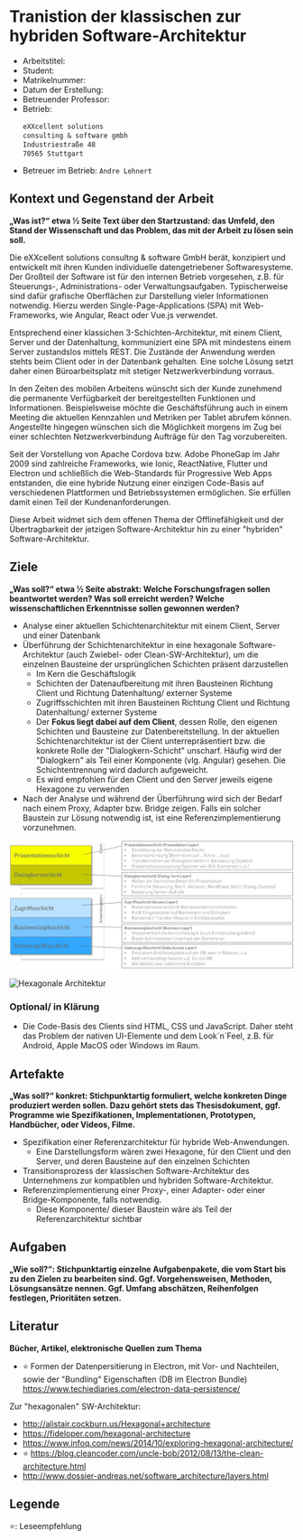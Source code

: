 # Tranistion der klassischen zur hybriden Software-Architektur

- Arbeitstitel: ``` ```
- Student: ``` ```
- Matrikelnummer: ``` ```
- Datum der Erstellung: ``` ```
- Betreuender Professor: ``` ```
- Betrieb: 
  ```
  eXXcellent solutions
  consulting & software gmbh
  Industriestraße 48
  70565 Stuttgart
  ```
- Betreuer im Betrieb: ```Andre Lehnert```

## Kontext und Gegenstand der Arbeit

__„Was ist?“ etwa ½ Seite Text über den Startzustand: das Umfeld, den Stand der Wissenschaft und das Problem, das mit der Arbeit zu lösen sein soll.__

Die eXXcellent solutions consultng & software GmbH berät, konzipiert und entwickelt mit ihren Kunden individuelle datengetriebener Softwaresysteme. Der Großteil der Software ist für den internen Betrieb vorgesehen, z.B. für Steuerungs-, Administrations- oder Verwaltungsaufgaben. Typischerweise sind dafür grafische Oberflächen zur Darstellung vieler Informationen notwendig. Hierzu werden Single-Page-Applications (SPA) mit Web-Frameworks, wie Angular, React oder Vue.js verwendet.

Entsprechend einer klassichen 3-Schichten-Architektur, mit einem Client, Server und der Datenhaltung, kommuniziert eine SPA mit mindestens einem Server zustandslos mittels REST. Die Zustände der Anwendung werden stehts beim Client oder in der Datenbank gehalten. Eine solche Lösung setzt daher einen Büroarbeitsplatz mit stetiger Netzwerkverbindung vorraus.

In den Zeiten des mobilen Arbeitens wünscht sich der Kunde zunehmend die permanente Verfügbarkeit der bereitgestellten Funktionen und Informationen. 
Beispielsweise möchte die Geschäftsführung auch in einem Meeting die aktuellen Kennzahlen und Metriken per Tablet abrufem können. Angestellte hingegen wünschen sich die Möglichkeit morgens im Zug bei einer schlechten Netzwerkverbindung Aufträge für den Tag vorzubereiten.

Seit der Vorstellung von Apache Cordova bzw. Adobe PhoneGap im Jahr 2009 sind zahlreiche Frameworks, wie Ionic, ReactNative, Flutter und Electron und schließlich die Web-Standards für Progressive Web Apps entstanden, die eine hybride Nutzung einer einzigen Code-Basis auf verschiedenen Plattformen und Betriebssystemen ermöglichen. Sie erfüllen damit einen Teil der Kundenanforderungen. 

Diese Arbeit widmet sich dem offenen Thema der Offlinefähigkeit und der Übertragbarkeit der jetzigen Software-Architektur hin zu einer "hybriden" Software-Architektur.

## Ziele

__„Was soll?“ etwa ½ Seite abstrakt: Welche Forschungsfragen sollen beantwortet werden? Was soll erreicht werden? Welche wissenschaftlichen Erkenntnisse sollen gewonnen werden?__

- Analyse einer aktuellen Schichtenarchitektur mit einem Client, Server und einer Datenbank
- Überführung der Schichtenarchitektur in eine hexagonale Software-Architektur (auch Zwiebel- oder Clean-SW-Architektur), um die einzelnen Bausteine der ursprünglichen Schichten präsent darzustellen
  - Im Kern die Geschäftslogik
  - Schichten der Datenaufbereitung mit ihren Bausteinen Richtung Client und Richtung Datenhaltung/ externer Systeme
  - Zugriffsschichten mit ihren Bausteinen Richtung Client und Richtung Datenhaltung/ externer Systeme
  - Der **Fokus liegt dabei auf dem Client**, dessen Rolle, den eigenen Schichten und Bausteine zur Datenbereitstellung.
    In der aktuellen Schichtenarchitektur ist der Client unterrepräsentiert bzw. die konkrete Rolle der "Dialogkern-Schicht" unscharf.
    Häufig wird der "Dialogkern" als Teil einer Komponente (vlg. Angular) gesehen. Die Schichtentrennung wird dadurch aufgeweicht.
  - Es wird empfohlen für den Client und den Server jeweils eigene Hexagone zu verwenden
- Nach der Analyse und während der Überführung wird sich der Bedarf nach einem Proxy, Adapter bzw. Bridge zeigen. 
  Falls ein solcher Baustein zur Lösung notwendig ist, ist eine Referenzimplementierung vorzunehmen.

![Schichtenarchitektur](./eXX_Schichtenarchitektur.JPG "Beispiel einer aktuellen Schichtenarchitektur")

![Hexagonale Architektur](https://speakerd.s3.amazonaws.com/presentations/de8629f0bf520131c2e20239d959ba18/slide_11.jpg?1400675141 "Hexagonale Architektur von https://fideloper.com/hexagonal-architecture")

### Optional/ in Klärung

- Die Code-Basis des Clients sind HTML, CSS und JavaScript. Daher steht das Problem der nativen UI-Elemente und dem Look´n´Feel, z.B. für Android, Apple MacOS oder Windows im Raum.

## Artefakte

__„Was soll?“ konkret: Stichpunktartig formuliert, welche konkreten Dinge produziert werden sollen. Dazu gehört stets das Thesisdokument, ggf. Programme wie Spezifikationen, Implementationen, Prototypen, Handbücher, oder Videos, Filme.__

- Spezifikation einer Referenzarchitektur für hybride Web-Anwendungen.
  - Eine Darstellungsform wären zwei Hexagone, für den Client und den Server, und deren Bausteine auf den einzelnen Schichten
- Transitionsprozess der klassischen Software-Architektur des Unternehmens zur kompatiblen und hybriden Software-Architektur.
- Referenzimplementierung einer Proxy-, einer Adapter- oder einer Bridge-Komponente, falls notwendig.
  - Diese Komponente/ dieser Baustein wäre als Teil der Referenzarchitektur sichtbar

## Aufgaben

__„Wie soll?“: Stichpunktartig einzelne Aufgabenpakete, die vom Start bis zu den Zielen zu bearbeiten sind. Ggf. Vorgehensweisen, Methoden, Lösungsansätze nennen. Ggf. Umfang abschätzen, Reihenfolgen festlegen, Prioritäten setzen.__



## Literatur

__Bücher, Artikel, elektronische Quellen zum Thema__

- ⭐ Formen der Datenpersitierung in Electron, mit Vor- und Nachteilen, sowie der "Bundling" Eigenschaften (DB im Electron Bundle) https://www.techiediaries.com/electron-data-persistence/ 

Zur "hexagonalen" SW-Architektur:
- http://alistair.cockburn.us/Hexagonal+architecture
- https://fideloper.com/hexagonal-architecture
- https://www.infoq.com/news/2014/10/exploring-hexagonal-architecture/
- ⭐ https://blog.cleancoder.com/uncle-bob/2012/08/13/the-clean-architecture.html
- http://www.dossier-andreas.net/software_architecture/layers.html

## Legende

⭐: Leseempfehlung
